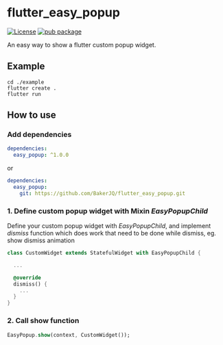 # flutter_easy_popup
[![License](https://img.shields.io/badge/license-Apache%202-4EB1BA.svg)](https://www.apache.org/licenses/LICENSE-2.0.html) [![pub package](https://img.shields.io/pub/v/easy_popup.svg)](https://pub.dartlang.org/packages/easy_popup)

An easy way to show a flutter custom popup widget.

## Example
```
cd ./example
flutter create .
flutter run
```

## How to use
### Add dependencies
```yaml
dependencies:
  easy_popup: ^1.0.0
```
or
```yaml
dependencies:
  easy_popup: 
    git: https://github.com/BakerJQ/flutter_easy_popup.git
```

### 1. Define custom popup widget with Mixin *EasyPopupChild*
Define your custom popup widget with *EasyPopupChild*, and implement *dismiss* function which does work that need to be done while dismiss, eg. show dismiss animation
```dart
class CustomWidget extends StatefulWidget with EasyPopupChild {

  ...

  @override
  dismiss() {
    ...
  }
}
```

### 2. Call show function
```dart
EasyPopup.show(context, CustomWidget());
```

